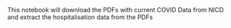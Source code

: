 This notebook will download the PDFs with current COVID Data from NICD and extract the hospitalisation data from the PDFs


